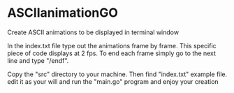 # ASCIIanimationGO
Create ASCII animations to be displayed in terminal window

In the index.txt file type out the animations frame by frame. This specific piece of code displays at 2 fps. To end each frame simply go to the next line and type "/endf".

Copy the "src" directory to your machine. Then find "index.txt" example file. edit it as your will and run the "main.go" program and enjoy your creation
